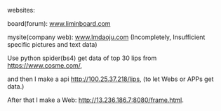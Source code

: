 websites:

  board(forum): www.liminboard.com
  
  mysite(company web): www.lmdaoju.com  (Incompletely, Insufficient specific pictures and text data)
  
  Use python spider(bs4) get data of top 30 lips from https://www.cosme.com/, 
  
  and then I make a api http://100.25.37.218/lips, (to let Webs or APPs get data.)
  
  After that I make a Web: http://13.236.186.7:8080/frame.html.
  

